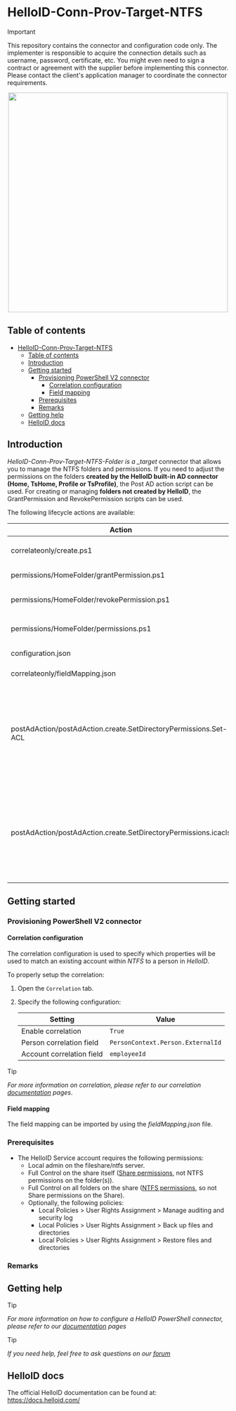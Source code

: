 # HelloID-Conn-Prov-Target-NTFS

> [!IMPORTANT]
> This repository contains the connector and configuration code only. The implementer is responsible to acquire the connection details such as username, password, certificate, etc. You might even need to sign a contract or agreement with the supplier before implementing this connector. Please contact the client's application manager to coordinate the connector requirements.

<p align="center">
  <img src="https://www.tools4ever.nl/connector-logos/ntfs-logo.png" width="500">
</p>

## Table of contents

- [HelloID-Conn-Prov-Target-NTFS](#helloid-conn-prov-target-ntfs)
  - [Table of contents](#table-of-contents)
  - [Introduction](#introduction)
  - [Getting started](#getting-started)
    - [Provisioning PowerShell V2 connector](#provisioning-powershell-v2-connector)
      - [Correlation configuration](#correlation-configuration)
      - [Field mapping](#field-mapping)
    - [Prerequisites](#prerequisites)
    - [Remarks](#remarks)
  - [Getting help](#getting-help)
  - [HelloID docs](#helloid-docs)

## Introduction

_HelloID-Conn-Prov-Target-NTFS-Folder is a \_target_ connector that allows you to manage the NTFS folders and permissions.
If you need to adjust the permissions on the folders **created by the HelloID built-in AD connector (Home, TsHome, Profile or TsProfile)**, the Post AD action script can be used.
For creating or managing **folders not created by HelloID**, the GrantPermission and RevokePermission scripts can be used.

The following lifecycle actions are available:

| Action                                                           | Description                                                                                                                                                                                                                                                                                                                                                                                                                                                                                                                                                                                            |
| ---------------------------------------------------------------- | ------------------------------------------------------------------------------------------------------------------------------------------------------------------------------------------------------------------------------------------------------------------------------------------------------------------------------------------------------------------------------------------------------------------------------------------------------------------------------------------------------------------------------------------------------------------------------------------------------ |
| correlateonly/create.ps1                                         | PowerShell _create_ lifecycle action                                                                                                                                                                                                                                                                                                                                                                                                                                                                                                                                                                   |
| permissions/HomeFolder/grantPermission.ps1                       | PowerShell _grant_ lifecycle action                                                                                                                                                                                                                                                                                                                                                                                                                                                                                                                                                                    |
| permissions/HomeFolder/revokePermission.ps1                      | PowerShell _revoke_ lifecycle action                                                                                                                                                                                                                                                                                                                                                                                                                                                                                                                                                                   |
| permissions/HomeFolder/permissions.ps1                           | PowerShell _permissions_ lifecycle action                                                                                                                                                                                                                                                                                                                                                                                                                                                                                                                                                              |
| configuration.json                                               | Default _configuration.json_                                                                                                                                                                                                                                                                                                                                                                                                                                                                                                                                                                           |
| correlateonly/fieldMapping.json                                  | Default _fieldMapping.json_                                                                                                                                                                                                                                                                                                                                                                                                                                                                                                                                                                            |
| postAdAction/postAdAction.create.SetDirectoryPermissions.Set-ACL | Set permissions to the **already created** NTFS folder using the command [Set-ACL](https://docs.microsoft.com/en-us/powershell/module/microsoft.powershell.security/set-acl?view=powershell-7.2) used in the **Create** [Post Action](https://docs.helloid.com/hc/en-us/articles/360012421460-Configure-the-on-premises-Microsoft-Active-Directory-target-system#2.4.2:~:text=Post%20Action%20Configuration) of the [built-in Microsoft Active Directory Target Connector](https://docs.helloid.com/hc/en-us/articles/360012421460-Configure-the-on-premises-Microsoft-Active-Directory-target-system) |
| postAdAction/postAdAction.create.SetDirectoryPermissions.icacls  | Set permissions to the **already created** NTFS folder using the command [ICACLS](https://docs.microsoft.com/en-us/windows-server/administration/windows-commands/icacls) used in the **Create** [Post Action](https://docs.helloid.com/hc/en-us/articles/360012421460-Configure-the-on-premises-Microsoft-Active-Directory-target-system#2.4.2:~:text=Post%20Action%20Configuration) of the [built-in Microsoft Active Directory Target Connector](https://docs.helloid.com/hc/en-us/articles/360012421460-Configure-the-on-premises-Microsoft-Active-Directory-target-system)                        |

## Getting started

### Provisioning PowerShell V2 connector

#### Correlation configuration

The correlation configuration is used to specify which properties will be used to match an existing account within _NTFS_ to a person in _HelloID_.

To properly setup the correlation:

1. Open the `Correlation` tab.

2. Specify the following configuration:

   | Setting                   | Value                             |
   | ------------------------- | --------------------------------- |
   | Enable correlation        | `True`                            |
   | Person correlation field  | `PersonContext.Person.ExternalId` |
   | Account correlation field | `employeeId`                      |

> [!TIP] 
> _For more information on correlation, please refer to our correlation [documentation](https://docs.helloid.com/en/provisioning/target-systems/powershell-v2-target-systems/correlation.html) pages_.

#### Field mapping

The field mapping can be imported by using the _fieldMapping.json_ file.

### Prerequisites

- The HelloID Service account requires the following permissions:
  - Local admin on the fileshare/ntfs server.
  - Full Control on the share itself ([Share permissions](https://docs.microsoft.com/en-us/iis/web-hosting/configuring-servers-in-the-windows-web-platform/configuring-share-and-ntfs-permissions#:~:text=To%20configure%20permissions%20for%20the%20share), not NTFS permissions on the folder(s)).
  - Full Control on all folders on the share ([NTFS permissions](https://docs.microsoft.com/en-us/iis/web-hosting/configuring-servers-in-the-windows-web-platform/configuring-share-and-ntfs-permissions#:~:text=To%20configure%20permissions%20for%20the%20folder%20structuree), so not Share permissions on the Share).
  - Optionally, the following policies:
    - Local Policies > User Rights Assignment > Manage auditing and security log
    - Local Policies > User Rights Assignment > Back up files and directories
    - Local Policies > User Rights Assignment > Restore files and directories

### Remarks

## Getting help

> [!TIP] 
> _For more information on how to configure a HelloID PowerShell connector, please refer to our [documentation](https://docs.helloid.com/hc/en-us/articles/360012558020-Configure-a-custom-PowerShell-target-system) pages_

> [!TIP] 
> _If you need help, feel free to ask questions on our [forum](https://forum.helloid.com)_

## HelloID docs

The official HelloID documentation can be found at: https://docs.helloid.com/
